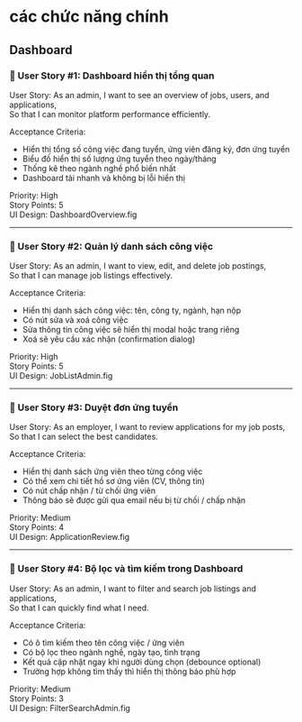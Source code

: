 # các chức năng chính

## Dashboard

### 🧩 User Story #1: Dashboard hiển thị tổng quan

User Story: As an admin, I want to see an overview of jobs, users, and applications,  
So that I can monitor platform performance efficiently.

Acceptance Criteria:

- Hiển thị tổng số công việc đang tuyển, ứng viên đăng ký, đơn ứng tuyển
- Biểu đồ hiển thị số lượng ứng tuyển theo ngày/tháng
- Thống kê theo ngành nghề phổ biến nhất
- Dashboard tải nhanh và không bị lỗi hiển thị

Priority: High  
Story Points: 5  
UI Design: DashboardOverview.fig  

---

### 🧩 User Story #2: Quản lý danh sách công việc

User Story: As an admin, I want to view, edit, and delete job postings,  
So that I can manage job listings effectively.

Acceptance Criteria:

- Hiển thị danh sách công việc: tên, công ty, ngành, hạn nộp
- Có nút sửa và xoá công việc
- Sửa thông tin công việc sẽ hiển thị modal hoặc trang riêng
- Xoá sẽ yêu cầu xác nhận (confirmation dialog)

Priority: High  
Story Points: 5  
UI Design: JobListAdmin.fig  

---

### 🧩 User Story #3: Duyệt đơn ứng tuyển

User Story: As an employer, I want to review applications for my job posts,  
So that I can select the best candidates.

Acceptance Criteria:

- Hiển thị danh sách ứng viên theo từng công việc
- Có thể xem chi tiết hồ sơ ứng viên (CV, thông tin)
- Có nút chấp nhận / từ chối ứng viên
- Thông báo sẽ được gửi qua email nếu bị từ chối / chấp nhận

Priority: Medium  
Story Points: 4  
UI Design: ApplicationReview.fig  

---

### 🧩 User Story #4: Bộ lọc và tìm kiếm trong Dashboard

User Story: As an admin, I want to filter and search job listings and applications,  
So that I can quickly find what I need.

Acceptance Criteria:

- Có ô tìm kiếm theo tên công việc / ứng viên
- Có bộ lọc theo ngành nghề, ngày tạo, tình trạng
- Kết quả cập nhật ngay khi người dùng chọn (debounce optional)
- Trường hợp không tìm thấy thì hiển thị thông báo phù hợp

Priority: Medium  
Story Points: 3  
UI Design: FilterSearchAdmin.fig  

